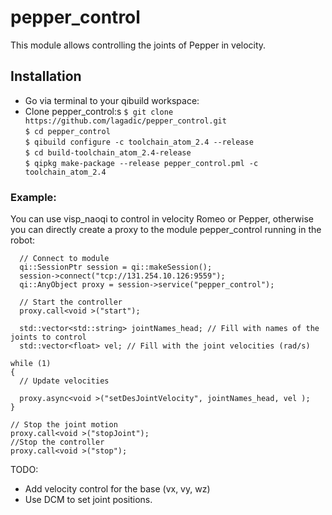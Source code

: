 # pepper_control
This module allows controlling the joints of Pepper in velocity. 

## Installation
* Go via terminal to your qibuild workspace:
* Clone pepper_control:s
`$ git clone https://github.com/lagadic/pepper_control.git`   
`$ cd pepper_control`   
`$ qibuild configure -c toolchain_atom_2.4 --release`  
`$ cd build-toolchain_atom_2.4-release`   
`$ qipkg make-package --release pepper_control.pml -c toolchain_atom_2.4`   



### Example:
You can use visp_naoqi to control in velocity Romeo or Pepper, otherwise you can directly create a proxy to the module pepper_control running in the robot:

```
  // Connect to module
  qi::SessionPtr session = qi::makeSession();
  session->connect("tcp://131.254.10.126:9559");
  qi::AnyObject proxy = session->service("pepper_control");
  
  // Start the controller
  proxy.call<void >("start");
  
  std::vector<std::string> jointNames_head; // Fill with names of the joints to control
  std::vector<float> vel; // Fill with the joint velocities (rad/s)

while (1)
{
  // Update velocities
 
  proxy.async<void >("setDesJointVelocity", jointNames_head, vel );
}

// Stop the joint motion
proxy.call<void >("stopJoint");
//Stop the controller
proxy.call<void >("stop");

``` 



TODO:
* Add velocity control for the base (vx, vy, wz)
* Use DCM to set joint positions.
